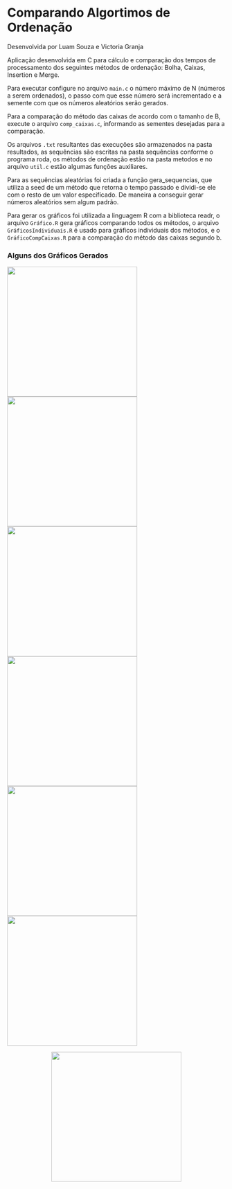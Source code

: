 # Comparando Algortimos de Ordenação
Desenvolvida por Luam Souza e Victoria Granja

Aplicação desenvolvida em C para cálculo e comparação dos tempos de processamento dos seguintes métodos de ordenação: Bolha, Caixas, Insertion e Merge.

Para executar configure no arquivo ```main.c``` o número máximo de N (números a serem ordenados), o passo com que esse número será incrementado e a semente com que os números aleatórios serão gerados.

Para a comparação do método das caixas de acordo com o tamanho de B, execute o arquivo ```comp_caixas.c```, informando as sementes desejadas para a comparação.

Os arquivos ```.txt``` resultantes das execuções são armazenados na pasta resultados, as sequências são escritas na pasta sequências conforme o programa roda, os métodos de ordenação estão na pasta metodos e no arquivo ```util.c``` estão algumas funções auxiliares.

Para as sequências aleatórias foi criada a função gera_sequencias, que utiliza a seed de um método que retorna o tempo passado e dividi-se ele com o resto de um valor especifícado. De maneira a conseguir gerar números aleatórios sem algum padrão.

Para gerar os gráficos foi utilizada a linguagem R com a biblioteca readr, o arquivo ```Gráfico.R``` gera gráficos comparando todos os métodos, o arquivo ```GráficosIndividuais.R``` é usado para gráficos individuais dos métodos, e o ```GráficoCompCaixas.R``` para a comparação do método das caixas segundo b.

### Alguns dos Gráficos Gerados
 <img src="https://user-images.githubusercontent.com/50959073/160017957-d53c7377-25e5-46c1-a6dd-3a58972e8e6b.png" width="300"> <img src="https://user-images.githubusercontent.com/50959073/160018255-4fa12538-d6f1-4594-8972-100f3803ee3b.png" width="300">
<img src="https://user-images.githubusercontent.com/50959073/160018309-94451480-3b53-4631-87e1-b083f7db2bc7.png" width="300"> <img src="https://user-images.githubusercontent.com/50959073/160018429-fbbf314a-2105-4ef7-a463-31d0dc856103.png" width="300">
<img src="https://user-images.githubusercontent.com/50959073/160018610-62b97be8-042b-44ea-9610-736d0703dbc7.png" width="300"> <img src="https://user-images.githubusercontent.com/50959073/160018625-2b96ce01-375a-4da0-9f96-782dc7c23217.png" width="300">
<p align="center">
  <img  align="center" src="https://user-images.githubusercontent.com/50959073/160018710-8b099b7a-55b8-4352-a749-8c72c246802a.png" width="300"> 
</p>
